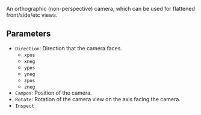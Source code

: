 An orthographic (non-perspective) camera, which can be used for flattened front/side/etc views.

## Parameters

* `Direction`: Direction that the camera faces.
  * `xpos`
  * `xneg`
  * `ypos`
  * `yneg`
  * `zpos`
  * `zneg`
* `Campos`: Position of the camera.
* `Rotate`: Rotation of the camera view on the axis facing the camera.
* `Inspect`